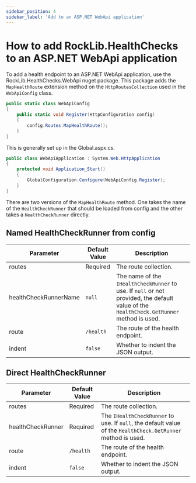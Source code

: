 ```yaml
---
sidebar_position: 4
sidebar_label: 'Add to an ASP.NET WebApi application'
---
```


# How to add RockLib.HealthChecks to an ASP.NET WebApi application

To add a health endpoint to an ASP.NET WebApi application, use the RockLib.HealthChecks.WebApi nuget package. This package adds the `MapHealthRoute` extension method on the `HttpRoutesCollection` used in the `WebApiConfig` class.

```csharp
public static class WebApiConfig
{
    public static void Register(HttpConfiguration config)
    {
        config.Routes.MapHealthRoute();
    }
}
```

This is generally set up in the Global.aspx.cs.

```csharp
public class WebApiApplication : System.Web.HttpApplication
{
    protected void Application_Start()
    {
        GlobalConfiguration.Configure(WebApiConfig.Register);
    }
}
```

There are two versions of the `MapHealthRoute` method. One takes the name of the `HealthCheckRunner` that should be loaded from config and the other takes a `HealthCheckRunner` directly.

## Named HealthCheckRunner from config

Parameter              | Default Value      | Description
---------------------- | ------------------ | -----------
routes                 | Required           | The route collection.
healthCheckRunnerName  | `null`             | The name of the `IHealthCheckRunner` to use. If `null` or not provided, the default value of the `HealthCheck.GetRunner` method is used.
route                  | `/health`          | The route of the health endpoint.
indent                 | `false`            | Whether to indent the JSON output.


## Direct HealthCheckRunner

Parameter              | Default Value      | Description
---------------------- | ------------------ | -----------
routes                 | Required           | The route collection.
healthCheckRunner      | Required           | The `IHealthCheckRunner` to use. If `null`, the default value of the `HealthCheck.GetRunner` method is used.
route                  | `/health`          | The route of the health endpoint.
indent                 | `false`            | Whether to indent the JSON output.
